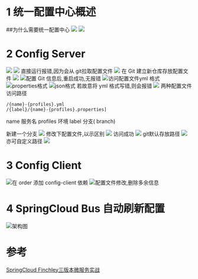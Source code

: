 # 1 统一配置中心概述
##为什么需要统一配置中心
![](https://upload-images.jianshu.io/upload_images/4685968-f0f3d011837db423.png?imageMogr2/auto-orient/strip%7CimageView2/2/w/1240)
![](https://upload-images.jianshu.io/upload_images/4685968-643d79fbceb00776.png?imageMogr2/auto-orient/strip%7CimageView2/2/w/1240)
# 2 Config Server
![](https://upload-images.jianshu.io/upload_images/4685968-0fad7b5dca0b3a38.png?imageMogr2/auto-orient/strip%7CimageView2/2/w/1240)
![](https://upload-images.jianshu.io/upload_images/4685968-7e711c92c0453468.png?imageMogr2/auto-orient/strip%7CimageView2/2/w/1240)
直接运行报错,因为会从 git拉取配置文件
![](https://upload-images.jianshu.io/upload_images/4685968-9cc4e0bef5893fae.png?imageMogr2/auto-orient/strip%7CimageView2/2/w/1240)
在 Git 建立新仓库存放配置文件
![](https://upload-images.jianshu.io/upload_images/4685968-420d649f55c1b7a0.png?imageMogr2/auto-orient/strip%7CimageView2/2/w/1240)
![配置 Git 信息后,重启成功,无报错](https://upload-images.jianshu.io/upload_images/4685968-7852959592bd1918.png?imageMogr2/auto-orient/strip%7CimageView2/2/w/1240)
![访问配置文件yml 格式](https://upload-images.jianshu.io/upload_images/4685968-5b7951651045396f.png?imageMogr2/auto-orient/strip%7CimageView2/2/w/1240)
![properties格式](https://upload-images.jianshu.io/upload_images/4685968-423951f19ae6b435.png?imageMogr2/auto-orient/strip%7CimageView2/2/w/1240)
![json格式](https://upload-images.jianshu.io/upload_images/4685968-5814672f3cb205c4.png?imageMogr2/auto-orient/strip%7CimageView2/2/w/1240)
若故意将 yml 格式写错,则会报错
![](https://upload-images.jianshu.io/upload_images/4685968-489cc6a257433f45.png?imageMogr2/auto-orient/strip%7CimageView2/2/w/1240)
两种配置文件访问路径
```
/{name}-{profiles}.yml
/{label}/{name}-{profiles}.properties]
```
name  服务名
profiles 环境
label 分支( branch)

新建一个分支
![](https://upload-images.jianshu.io/upload_images/4685968-6c4062f69c2a9b3e.png?imageMogr2/auto-orient/strip%7CimageView2/2/w/1240)
修改下配置文件,以示区别
![](https://upload-images.jianshu.io/upload_images/4685968-264e6d807eb94200.png?imageMogr2/auto-orient/strip%7CimageView2/2/w/1240)
访问成功
![](https://upload-images.jianshu.io/upload_images/4685968-38b3d9837b956ce7.png?imageMogr2/auto-orient/strip%7CimageView2/2/w/1240)
git默认存放路径
![](https://upload-images.jianshu.io/upload_images/4685968-c91e79e187a22836.png?imageMogr2/auto-orient/strip%7CimageView2/2/w/1240)
亦可自定义路径
![](https://upload-images.jianshu.io/upload_images/4685968-26a5431fa67a0b63.png?imageMogr2/auto-orient/strip%7CimageView2/2/w/1240)
# 3 Config Client
![在 order 添加 config-client 依赖](https://upload-images.jianshu.io/upload_images/4685968-15bf14c76ab8ceb0.png?imageMogr2/auto-orient/strip%7CimageView2/2/w/1240)
![配置文件修改,删除多余信息](https://upload-images.jianshu.io/upload_images/4685968-f4c7b53b65e4a4c2.png?imageMogr2/auto-orient/strip%7CimageView2/2/w/1240)
# 4 SpringCloud Bus 自动刷新配置
![架构图](https://upload-images.jianshu.io/upload_images/4685968-9578a72bb05c0772.png?imageMogr2/auto-orient/strip%7CimageView2/2/w/1240)

# 参考

[SpringCloud Finchley三版本微服务实战](https://coding.imooc.com/class/187.html)
